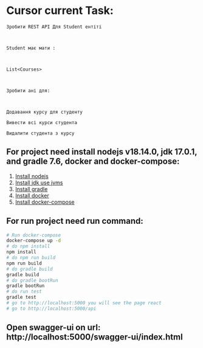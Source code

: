 # Cursor current Task:

```agsl
Зробити REST API Для Student ентіті



Student має мати :



List<Courses>



Зробити ані для:



Додавання курсу для студенту

Вивести всі курси студента

Видалити студента з курсу
```

## For project need install nodejs v18.14.0, jdk 17.0.1, and gradle 7.6, docker and docker-compose:
1. [Install nodejs](https://nodejs.org/en/download/)
2. [Install jdk use jvms](https://github.com/ystyle/jvms)
3. [Install gradle](https://gradle.org/install/)
4. [Install docker](https://docs.docker.com/engine/install/)
5. [Install docker-compose](https://docs.docker.com/compose/install/)


## For run project need run command:

```bash
# Run docker-compose
docker-compose up -d
# do npm install
npm install
# do npm run build
npm run build
# do gradle build
gradle build
# do gradle bootRun
gradle bootRun
# do run test
gradle test
# go to http://localhost:5000 you will see the page react
# go to http://localhost:5000/api
```

## Open swagger-ui on url: http://localhost:5000/swagger-ui/index.html